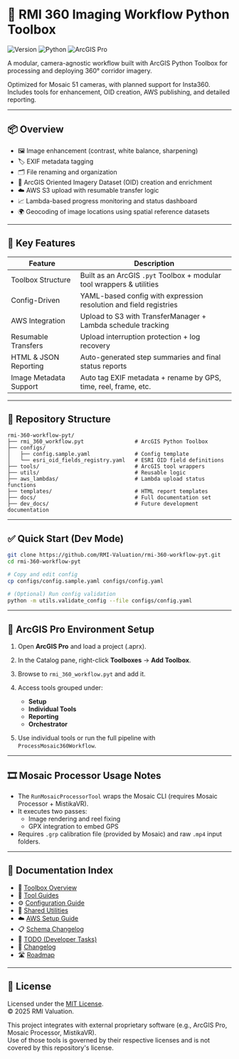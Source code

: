 
# 🧰 RMI 360 Imaging Workflow Python Toolbox

![Version](https://img.shields.io/badge/version-v1.0.0-blue) ![Python](https://img.shields.io/badge/python-3.11%2B-blue) ![ArcGIS Pro](https://img.shields.io/badge/ArcGIS_Pro-3.4%2B-green)

A modular, camera-agnostic workflow built with ArcGIS Python Toolbox for processing and deploying 360° corridor imagery.

Optimized for Mosaic 51 cameras, with planned support for Insta360. Includes tools for enhancement, OID creation, AWS publishing, and detailed reporting.

---

## 📦 Overview

- 🖼️ Image enhancement (contrast, white balance, sharpening)
- 🏷️ EXIF metadata tagging
- 🗂️ File renaming and organization
- 🧭 ArcGIS Oriented Imagery Dataset (OID) creation and enrichment
- ☁️ AWS S3 upload with resumable transfer logic
- 📈 Lambda-based progress monitoring and status dashboard
- 🌍 Geocoding of image locations using spatial reference datasets

---

## 🧩 Key Features

| Feature                | Description                                                                 |
|------------------------|-----------------------------------------------------------------------------|
| Toolbox Structure      | Built as an ArcGIS `.pyt` Toolbox + modular tool wrappers & utilities       |
| Config-Driven          | YAML-based config with expression resolution and field registries           |
| AWS Integration        | Upload to S3 with TransferManager + Lambda schedule tracking                |
| Resumable Transfers    | Upload interruption protection + log recovery                              |
| HTML & JSON Reporting  | Auto-generated step summaries and final status reports                      |
| Image Metadata Support | Auto tag EXIF metadata + rename by GPS, time, reel, frame, etc.             |

---

## 📁 Repository Structure

```
rmi-360-workflow-pyt/
├── rmi_360_workflow.pyt                # ArcGIS Python Toolbox
├── configs/
│   ├── config.sample.yaml              # Config template
│   └── esri_oid_fields_registry.yaml   # ESRI OID field definitions
├── tools/                              # ArcGIS tool wrappers
├── utils/                              # Reusable logic
├── aws_lambdas/                        # Lambda upload status functions
├── templates/                          # HTML report templates
├── docs/                               # Full documentation set
├── dev_docs/                           # Future development documentation
```

---

## ✅ Quick Start (Dev Mode)

```bash
git clone https://github.com/RMI-Valuation/rmi-360-workflow-pyt.git
cd rmi-360-workflow-pyt

# Copy and edit config
cp configs/config.sample.yaml configs/config.yaml

# (Optional) Run config validation
python -m utils.validate_config --file configs/config.yaml
```

---

## 🧭 ArcGIS Pro Environment Setup

1. Open **ArcGIS Pro** and load a project (.aprx).
2. In the Catalog pane, right-click **Toolboxes** → **Add Toolbox**.
3. Browse to `rmi_360_workflow.pyt` and add it.
4. Access tools grouped under:
   - **Setup**
   - **Individual Tools**
   - **Reporting**
   - **Orchestrator**

5. Use individual tools or run the full pipeline with `ProcessMosaic360Workflow`.

---

## 🎞 Mosaic Processor Usage Notes

- The `RunMosaicProcessorTool` wraps the Mosaic CLI (requires Mosaic Processor + MistikaVR).
- It executes two passes:
  - Image rendering and reel fixing
  - GPX integration to embed GPS
- Requires `.grp` calibration file (provided by Mosaic) and raw `.mp4` input folders.

---

## 📖 Documentation Index

- 📘 [Toolbox Overview](docs_legacy/TOOL_OVERVIEW.md)
- 🔧 [Tool Guides](docs_legacy/TOOL_GUIDES.md)
- ⚙️ [Configuration Guide](docs_legacy/CONFIG_GUIDE.md)
- 🧰 [Shared Utilities](docs_legacy/UTILITIES.md)
- ☁️ [AWS Setup Guide](docs_legacy/AWS_SETUP_GUIDE.md)
- 📋 [Schema Changelog](docs_legacy/SCHEMA_CHANGELOG.md)
- 📄 [TODO (Developer Tasks)](./TODO.md)
- 📝 [Changelog](./CHANGELOG.md)
- 🛣 [Roadmap](docs_legacy/ROADMAP.md)

---

## 📝 License

Licensed under the [MIT License](./LICENSE).  
© 2025 RMI Valuation.

This project integrates with external proprietary software (e.g., ArcGIS Pro, Mosaic Processor, MistikaVR).  
Use of those tools is governed by their respective licenses and is not covered by this repository's license.
